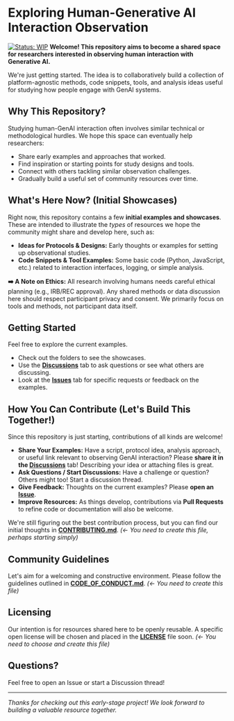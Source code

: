 # Exploring Human-Generative AI Interaction Observation

[![Status: WIP](https://img.shields.io/badge/status-work_in_progress-orange.svg)](CONTRIBUTING.md) **Welcome! This repository aims to become a shared space for researchers interested in observing human interaction with Generative AI.**

We're just getting started. The idea is to collaboratively build a collection of platform-agnostic methods, code snippets, tools, and analysis ideas useful for studying how people engage with GenAI systems.

## Why This Repository?

Studying human-GenAI interaction often involves similar technical or methodological hurdles. We hope this space can eventually help researchers:

* Share early examples and approaches that worked.
* Find inspiration or starting points for study designs and tools.
* Connect with others tackling similar observation challenges.
* Gradually build a useful set of community resources over time.

## What's Here Now? (Initial Showcases)

Right now, this repository contains a few **initial examples and showcases**. These are intended to illustrate the *types* of resources we hope the community might share and develop here, such as:

* **Ideas for Protocols & Designs:** Early thoughts or examples for setting up observational studies.
* **Code Snippets & Tool Examples:** Some basic code (Python, JavaScript, etc.) related to interaction interfaces, logging, or simple analysis.

**➡️ A Note on Ethics:** All research involving humans needs careful ethical planning (e.g., IRB/REC approval). Any shared methods or data discussion here should respect participant privacy and consent. We primarily focus on tools and methods, not participant data itself.

## Getting Started

Feel free to explore the current examples.

* Check out the folders to see the showcases.
* Use the **[Discussions](link-to-discussions-tab)** tab to ask questions or see what others are discussing.
* Look at the **[Issues](link-to-issues-tab)** tab for specific requests or feedback on the examples.

## How You Can Contribute (Let's Build This Together!)

Since this repository is just starting, contributions of all kinds are welcome!

* **Share Your Examples:** Have a script, protocol idea, analysis approach, or useful link relevant to observing GenAI interaction? Please **share it in the [Discussions](link-to-discussions-tab)** tab! Describing your idea or attaching files is great.
* **Ask Questions / Start Discussions:** Have a challenge or question? Others might too! Start a discussion thread.
* **Give Feedback:** Thoughts on the current examples? Please **open an [Issue](link-to-issues-tab)**.
* **Improve Resources:** As things develop, contributions via **Pull Requests** to refine code or documentation will also be welcome.

We're still figuring out the best contribution process, but you can find our initial thoughts in **[CONTRIBUTING.md](CONTRIBUTING.md)**. *(<- You need to create this file, perhaps starting simply)*

## Community Guidelines

Let's aim for a welcoming and constructive environment. Please follow the guidelines outlined in **[CODE_OF_CONDUCT.md](CODE_OF_CONDUCT.md)**. *(<- You need to create this file)*

## Licensing

Our intention is for resources shared here to be openly reusable. A specific open license will be chosen and placed in the **[LICENSE](LICENSE)** file soon. *(<- You need to choose and create this file)*

## Questions?

Feel free to open an Issue or start a Discussion thread!

---
*Thanks for checking out this early-stage project! We look forward to building a valuable resource together.*
